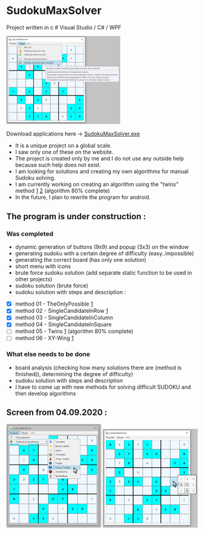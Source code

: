 # SudokuMaxSolver
Project written in c # Visual Studio / C# / WPF

<img src="./projectScreenImage/SudokuMaxSolver2.png" width=300/>

Download applications here -> [SudokuMaxSolver.exe](./SudokuMaxSolver/bin/Debug/SudokuMaxSolver.exe)

* It is a unique project on a global scale.
* I saw only one of these on the website.
* The project is created only by me and I do not use any outside help because such help does not exist.
* I am looking for solutions and creating my own algorithms for manual Sudoku solving.
* I am currently working on creating an algorithm using the "twins" method [1](https://www.sudokudragon.com/guidehiddentwins.htm) [2](http://dwojcik.ugu.pl/sudoku/basic/ns.php) (algorithm 80% complete)
* In the future, I plan to rewrite the program for android.

## The program is under construction :
### Was completed
* dynamic generation of buttons (9x9) and popup (3x3) on the window
* generating sudoku with a certain degree of difficulty (easy..impossible)
* generating the correct board (has only one solution)
* short menu with icons
* brute force sudoku solution (add separate static function to be used in other projects)
* sudoku solution (brute force)
* sudoku solution with steps and description :
- [x] method 01 - TheOnlyPossible [1]((http://dwojcik.ugu.pl/sudoku/basic/sp.php))
- [x] method 02 - SingleCandidateInRow [1](http://dwojcik.ugu.pl/sudoku/basic/sc.php)
- [x] method 03 - SingleCandidateInColumn
- [x] method 04 - SingleCandidateInSquare
- [ ] method 05 - Twins [1](https://www.sudokudragon.com/guidehiddentwins.htm) (algorithm 80% complete)
- [ ] method 06 - XY-Wing [1](http://dwojcik.ugu.pl/sudoku/tough/xywing.php)
### What else needs to be done
* board analysis (checking how many solutions there are (method is finished)), determining the degree of difficulty)
* sudoku solution with steps and description
* I have to come up with new methods for solving difficult SUDOKU and then develop algorithms

## Screen from 04.09.2020 :
<img src="./projectScreenImage/SudokuMaxSolver1.png" width=250/> <img src="./projectScreenImage/SudokuMaxSolver3.png" width=250/>